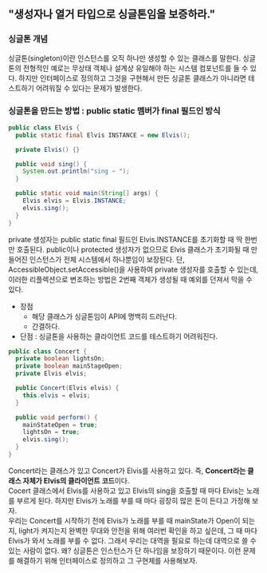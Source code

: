 ## "생성자나 열거 타입으로 싱글톤임을 보증하라."
### 싱글톤 개념
싱글톤(singleton)이란 인스턴스를 오직 하나만 생성할 수 있는 클래스를 말한다. 싱글톤의 전형적인 예로는 무상태 객체나
설계상 유일해야 하는 시스템 컴포넌트를 들 수 있다. 하지만 인터페이스로 정의하고 그것을 구현해서 만든 싱글톤 클래스가 아니라면 
테스트하기 어려워질 수 있다는 문제가 발생한다.
### 싱글톤을 만드는 방법 : public static 멤버가 final 필드인 방식
```java
public class Elvis {
  public static final Elvis INSTANCE = new Elvis();

  private Elvis() {}

  public void sing() {
    System.out.println("sing ~ ");
  }

  public static void main(String[] args) {
    Elvis elvis = Elvis.INSTANCE;
    elvis.sing();
  }
}
```
private 생성자는 public static final 필드인 Elvis.INSTANCE를 초기화할 때 딱 한번만 호출된다. public이나 protected 생성자가
없으므로 Elvis 클래스가 초기화될 때 만들어진 인스턴스가 전체 시스템에서 하나뿐임이 보장된다. 단, AccessibleObject.setAccessible()을 사용하여
private 생성자를 호출할 수 있는데, 이러한 리플렉션으로 변조하는 방법은 2번째 객체가 생성될 때 예외를 던져서 막을 수 있다. 
- 장점
  - 해당 클래스가 싱글톤임이 API에 명백히 드러난다.
  - 간결하다.
- 단점 : 싱글톤을 사용하는 클라이언트 코드를 테스트하기 어려워진다.

```java
public class Concert {
  private boolean lightsOn;
  private boolean mainStageOpen;
  private Elvis elvis;

  public Concert(Elvis elvis) {
    this.elvis = elvis;
  }

  public void perform() {
    mainStateOpen = true;
    lightsOn = true;
    elvis.sing();
  }
}
```
Concert라는 클래스가 있고 Concert가 Elvis를 사용하고 있다. 즉, **Concert라는 클래스 자체가 Elvis의 클라이언트 코드**이다. <br>
Cocert 클래스에서 Elvis를 사용하고 있고 Elvis의 sing을 호출할 때 마다 Elvis는 노래를 부르게 된다.
하지만 Elvis가 노래를 부를 때 마다 굉장히 많은 돈이 든다고 가정해 보자. <br>
우리는 Concert를 시작하기 전에 Elvis가 노래를 부를 때 mainState가 Open이 되는지, light가 켜지는지 완벽한 무대와 안전을 위해 여러번 확인을 하고 싶은데,
그 때 마다 Elvis가 와서 노래를 부를 수 없다. 그래서 우리는 대역을 필요로 하는데 대역으로 쓸 수 있는 사람이 없다. 왜? 싱글톤은 인스턴스가 단 하나임을
보장하기 때문이다. 이런 문제를 해결하기 위해 인터페이스로 정의하고 그 구현체를 사용해보자.
